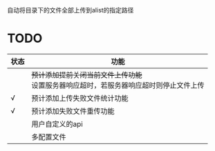 自动将目录下的文件全部上传到alist的指定路径

# TODO

| 状态 | 功能                                                 |
|----|----------------------------------------------------|
|    | ~~预计添加提前关闭当前文件上传功能~~<br/>设置服务器响应超时，若服务器响应超时则停止文件上传 |
| √  | 预计添加上传失败文件统计功能                                     |
| √  | 预计添加失败文件重传功能                                       |
|    | 用户自定义的api                                          |
|    | 多配置文件                                              |